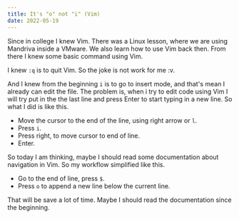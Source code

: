 ```yaml
---
title: It's "o" not "i" (Vim)
date: 2022-05-19
---
```


Since in college I knew Vim. There was a Linux lesson, where we are using Mandriva inside a VMware. We also learn how to use Vim back then. From there I knew some basic command using Vim. 

I knew `:q` is to quit Vim. So the joke is not work for me :v.

And I knew from the beginning `i` is to go to insert mode, and that's mean I already can edit the file. The problem is, when i try to edit code using Vim I will try put in the the last line and press Enter to start typing in a new line. So what I did is like this.

- Move the cursor to the end of the line, using right arrow or `l`.
- Press `i`.
- Press right, to move cursor to end of line.
- Enter.

So today I am thinking, maybe I should read some documentation about navigation in Vim. So my workflow simplified like this.

- Go to the end of line, press `$`.
- Press `o` to append a new line below the current line.

That will be save a lot of time. Maybe I should read the documentation since the beginning.
